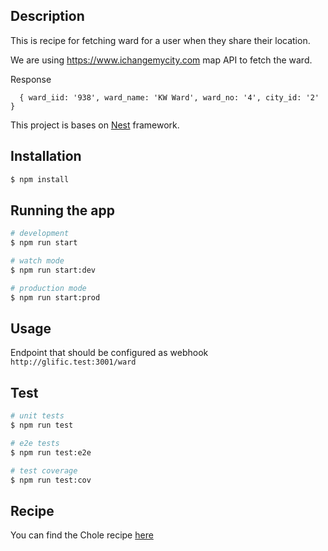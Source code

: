 ## Description

This is recipe for fetching ward for a user when they share their location.

We are using https://www.ichangemycity.com map API to fetch the ward.

Response

```
  { ward_iid: '938', ward_name: 'KW Ward', ward_no: '4', city_id: '2' }
```

This project is bases on [Nest](https://github.com/nestjs/nest) framework.

## Installation

```bash
$ npm install
```

## Running the app

```bash
# development
$ npm run start

# watch mode
$ npm run start:dev

# production mode
$ npm run start:prod
```

## Usage

Endpoint that should be configured as webhook
`http://glific.test:3001/ward`

## Test

```bash
# unit tests
$ npm run test

# e2e tests
$ npm run test:e2e

# test coverage
$ npm run test:cov
```

## Recipe

You can find the Chole recipe [here](https://www.cookwithmanali.com/punjabi-chole-chickpeas-curry/)
